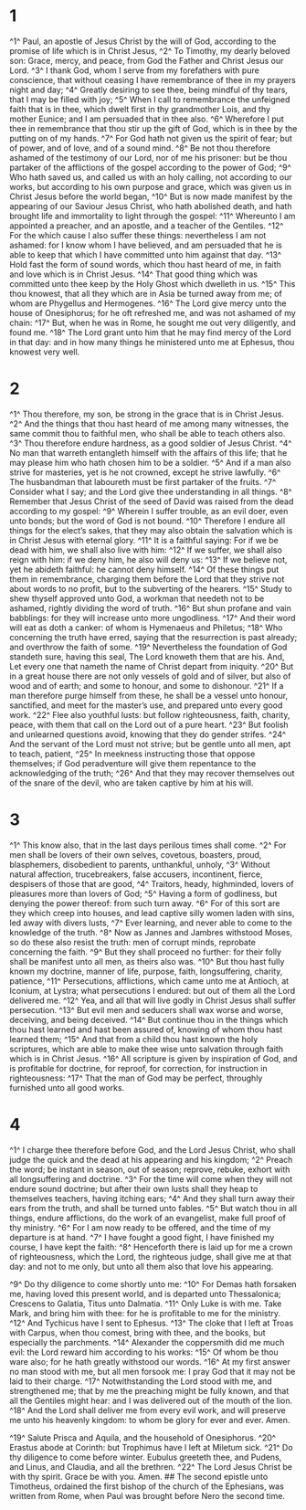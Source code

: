 # 1 
^1^ Paul, an apostle of Jesus Christ by the will of God, according to the promise of life which is in Christ Jesus, ^2^ To Timothy, my dearly beloved son: Grace, mercy, and peace, from God the Father and Christ Jesus our Lord. ^3^ I thank God, whom I serve from my forefathers with pure conscience, that without ceasing I have remembrance of thee in my prayers night and day; ^4^ Greatly desiring to see thee, being mindful of thy tears, that I may be filled with joy; ^5^ When I call to remembrance the unfeigned faith that is in thee, which dwelt first in thy grandmother Lois, and thy mother Eunice; and I am persuaded that in thee also. ^6^ Wherefore I put thee in remembrance that thou stir up the gift of God, which is in thee by the putting on of my hands. ^7^ For God hath not given us the spirit of fear; but of power, and of love, and of a sound mind. ^8^ Be not thou therefore ashamed of the testimony of our Lord, nor of me his prisoner: but be thou partaker of the afflictions of the gospel according to the power of God; ^9^ Who hath saved us, and called us with an holy calling, not according to our works, but according to his own purpose and grace, which was given us in Christ Jesus before the world began, ^10^ But is now made manifest by the appearing of our Saviour Jesus Christ, who hath abolished death, and hath brought life and immortality to light through the gospel: ^11^ Whereunto I am appointed a preacher, and an apostle, and a teacher of the Gentiles. ^12^ For the which cause I also suffer these things: nevertheless I am not ashamed: for I know whom I have believed, and am persuaded that he is able to keep that which I have committed unto him against that day. ^13^ Hold fast the form of sound words, which thou hast heard of me, in faith and love which is in Christ Jesus. ^14^ That good thing which was committed unto thee keep by the Holy Ghost which dwelleth in us. ^15^ This thou knowest, that all they which are in Asia be turned away from me; of whom are Phygellus and Hermogenes. ^16^ The Lord give mercy unto the house of Onesiphorus; for he oft refreshed me, and was not ashamed of my chain: ^17^ But, when he was in Rome, he sought me out very diligently, and found me. ^18^ The Lord grant unto him that he may find mercy of the Lord in that day: and in how many things he ministered unto me at Ephesus, thou knowest very well. 

# 2 
^1^ Thou therefore, my son, be strong in the grace that is in Christ Jesus. ^2^ And the things that thou hast heard of me among many witnesses, the same commit thou to faithful men, who shall be able to teach others also. ^3^ Thou therefore endure hardness, as a good soldier of Jesus Christ. ^4^ No man that warreth entangleth himself with the affairs of this life; that he may please him who hath chosen him to be a soldier. ^5^ And if a man also strive for masteries, yet is he not crowned, except he strive lawfully. ^6^ The husbandman that laboureth must be first partaker of the fruits. ^7^ Consider what I say; and the Lord give thee understanding in all things. ^8^ Remember that Jesus Christ of the seed of David was raised from the dead according to my gospel: ^9^ Wherein I suffer trouble, as an evil doer, even unto bonds; but the word of God is not bound. ^10^ Therefore I endure all things for the elect’s sakes, that they may also obtain the salvation which is in Christ Jesus with eternal glory. ^11^ It is a faithful saying: For if we be dead with him, we shall also live with him: ^12^ If we suffer, we shall also reign with him: if we deny him, he also will deny us: ^13^ If we believe not, yet he abideth faithful: he cannot deny himself. ^14^ Of these things put them in remembrance, charging them before the Lord that they strive not about words to no profit, but to the subverting of the hearers. ^15^ Study to shew thyself approved unto God, a workman that needeth not to be ashamed, rightly dividing the word of truth. ^16^ But shun profane and vain babblings: for they will increase unto more ungodliness. ^17^ And their word will eat as doth a canker: of whom is Hymenaeus and Philetus; ^18^ Who concerning the truth have erred, saying that the resurrection is past already; and overthrow the faith of some. ^19^ Nevertheless the foundation of God standeth sure, having this seal, The Lord knoweth them that are his. And, Let every one that nameth the name of Christ depart from iniquity. ^20^ But in a great house there are not only vessels of gold and of silver, but also of wood and of earth; and some to honour, and some to dishonour. ^21^ If a man therefore purge himself from these, he shall be a vessel unto honour, sanctified, and meet for the master’s use, and prepared unto every good work. ^22^ Flee also youthful lusts: but follow righteousness, faith, charity, peace, with them that call on the Lord out of a pure heart. ^23^ But foolish and unlearned questions avoid, knowing that they do gender strifes. ^24^ And the servant of the Lord must not strive; but be gentle unto all men, apt to teach, patient, ^25^ In meekness instructing those that oppose themselves; if God peradventure will give them repentance to the acknowledging of the truth; ^26^ And that they may recover themselves out of the snare of the devil, who are taken captive by him at his will. 

# 3 
^1^ This know also, that in the last days perilous times shall come. ^2^ For men shall be lovers of their own selves, covetous, boasters, proud, blasphemers, disobedient to parents, unthankful, unholy, ^3^ Without natural affection, trucebreakers, false accusers, incontinent, fierce, despisers of those that are good, ^4^ Traitors, heady, highminded, lovers of pleasures more than lovers of God; ^5^ Having a form of godliness, but denying the power thereof: from such turn away. ^6^ For of this sort are they which creep into houses, and lead captive silly women laden with sins, led away with divers lusts, ^7^ Ever learning, and never able to come to the knowledge of the truth. ^8^ Now as Jannes and Jambres withstood Moses, so do these also resist the truth: men of corrupt minds, reprobate concerning the faith. ^9^ But they shall proceed no further: for their folly shall be manifest unto all men, as theirs also was. ^10^ But thou hast fully known my doctrine, manner of life, purpose, faith, longsuffering, charity, patience, ^11^ Persecutions, afflictions, which came unto me at Antioch, at Iconium, at Lystra; what persecutions I endured: but out of them all the Lord delivered me. ^12^ Yea, and all that will live godly in Christ Jesus shall suffer persecution. ^13^ But evil men and seducers shall wax worse and worse, deceiving, and being deceived. ^14^ But continue thou in the things which thou hast learned and hast been assured of, knowing of whom thou hast learned them; ^15^ And that from a child thou hast known the holy scriptures, which are able to make thee wise unto salvation through faith which is in Christ Jesus. ^16^ All scripture is given by inspiration of God, and is profitable for doctrine, for reproof, for correction, for instruction in righteousness: ^17^ That the man of God may be perfect, throughly furnished unto all good works. 

# 4 
^1^ I charge thee therefore before God, and the Lord Jesus Christ, who shall judge the quick and the dead at his appearing and his kingdom; ^2^ Preach the word; be instant in season, out of season; reprove, rebuke, exhort with all longsuffering and doctrine. ^3^ For the time will come when they will not endure sound doctrine; but after their own lusts shall they heap to themselves teachers, having itching ears; ^4^ And they shall turn away their ears from the truth, and shall be turned unto fables. ^5^ But watch thou in all things, endure afflictions, do the work of an evangelist, make full proof of thy ministry. ^6^ For I am now ready to be offered, and the time of my departure is at hand. ^7^ I have fought a good fight, I have finished my course, I have kept the faith: ^8^ Henceforth there is laid up for me a crown of righteousness, which the Lord, the righteous judge, shall give me at that day: and not to me only, but unto all them also that love his appearing. 

^9^ Do thy diligence to come shortly unto me: ^10^ For Demas hath forsaken me, having loved this present world, and is departed unto Thessalonica; Crescens to Galatia, Titus unto Dalmatia. ^11^ Only Luke is with me. Take Mark, and bring him with thee: for he is profitable to me for the ministry. ^12^ And Tychicus have I sent to Ephesus. ^13^ The cloke that I left at Troas with Carpus, when thou comest, bring with thee, and the books, but especially the parchments. ^14^ Alexander the coppersmith did me much evil: the Lord reward him according to his works: ^15^ Of whom be thou ware also; for he hath greatly withstood our words. ^16^ At my first answer no man stood with me, but all men forsook me: I pray God that it may not be laid to their charge. ^17^ Notwithstanding the Lord stood with me, and strengthened me; that by me the preaching might be fully known, and that all the Gentiles might hear: and I was delivered out of the mouth of the lion. ^18^ And the Lord shall deliver me from every evil work, and will preserve me unto his heavenly kingdom: to whom be glory for ever and ever. Amen. 

^19^ Salute Prisca and Aquila, and the household of Onesiphorus. ^20^ Erastus abode at Corinth: but Trophimus have I left at Miletum sick. ^21^ Do thy diligence to come before winter. Eubulus greeteth thee, and Pudens, and Linus, and Claudia, and all the brethren. ^22^ The Lord Jesus Christ be with thy spirit. Grace be with you. Amen. ## The second
epistle unto Timotheus, ordained the first bishop of the church of the Ephesians, was written from Rome, when Paul was brought before Nero the second time. 